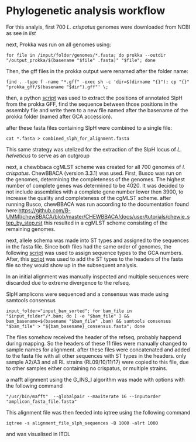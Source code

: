 # Phylogenetic analysis workflow

For this analyis, first 700 _L. crispatus_ genomes were downloaded from NCBI as see in *list*

next, Prokka was run on all genomes using: 
```
for file in /input/folder/genomes/*.fasta; do prokka --outdir "/output_prokka/$(basename "$file" .fasta)" "$file"; done
```
Then, the gff files in the prokka output were renamed after the folder name:
```
find . -type f -name "*.gff" -exec sh -c 'dir=$(dirname "{}"); cp "{}" "prokka_gff/$(basename "$dir").gff"' \;
```
then, a python [script](Python/extract_SlpH_sequences.py) was used to extract the positions of annotated SlpH from the prokka GFF, find the sequence between those positions in the assembly file and write them to a new file named after the basename of the prokka folder (named after GCA accession).

after these fasta files containing SlpH were combined to a single file:
```
cat *.fasta > combined_slph_for_alignment.fasta
```
This same strategy was utelized for the extraction of the SlpH locus of _L. helveticus_ to serve as an outgroup

next, a chewbbaca cgMLST scheme was created for all 700 genomes of _l. crispatus_.
ChewBBACA (version 3.3.1) was used. First, Busco was run on the genomes, determining the completeness of the genomes. The highest number of complete genes was determined to be 4020. It was decided to not include assemblies with a complete gene number lower then 3900, to increase the quality and completeness of the cgMLST scheme.
after running Busco, chewBBACA was run according to the documentation found here:https://github.com/B-UMMI/chewBBACA/blob/master/CHEWBBACA/docs/user/tutorials/chewie_step_by_step.rst this resulted in a cgMLST scheme consisting of the remaining genomes.

next, allele schema was made into ST types and assigned to the sequences in the fasta file. Since both files had the same order of genomes, the following [script](Python/assign_sequences_types.py) was used to assign sequence types to the GCA numbers. After, this [script](Python/change_identifiers_sequence_types.py) was used to add the ST types to the headers of the fasta file so they would show up in the subsequent analysis.

In an initial alignment was manually inspected and multiple sequences were discarded due to extreme divergence to the refseq. 

SlpH amplicons were sequenced and a consensus was made using samtools consensus 
```
input_folder="input_bam_sorted"; for bam_file in "$input_folder"/*.bam; do [ -e "$bam_file" ] && bam_basename=$(basename "$bam_file" .bam) && samtools consensus "$bam_file" > "${bam_basename}_consensus.fasta"; done 
```
The files somehow received the header of the refseq, probably happend during mapping. So the headers of these 11 files were manually changed to sample names for alignment. after these files were concatenated and added to the fasta file with all other sequences with ST types in the headers. only sample A2/A3 and all RL strains (RL09/10/11/17) were copied to this file, due to other samples either containing no crispatus, or multiple strains.

a mafft alignment using the G_INS_I algorithm was made with options with the following command
```
"/usr/bin/mafft"  --globalpair --maxiterate 16 --inputorder "amplicon_fasta_file.fasta"

```

This alignment file was then feeded into iqtree using the following command
```
iqtree -s alignment_file_slph_sequences -B 1000 -alrt 1000
```

and was visualised in ITOL
